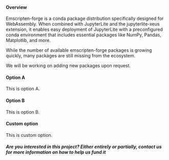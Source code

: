 #### Overview
Emscripten-forge is a conda package distribution specifically designed for WebAssembly. When combined with JupyterLite and the jupyterlite-xeus extension, it enables easy deployment of JupyterLite with a preconfigured conda environment that includes essential packages like NumPy, Pandas, Matplotlib, and more.

While the number of available emscripten-forge packages is growing quickly, many packages are still missing from the ecosystem.

We will be working on adding new packages upon request.

#### Option A
This is option A.

#### Option B
This is option B.

#### Custom option
This is custom option.


##### Are you interested in this project? Either entirely or partially, contact us for more information on how to help us fund it